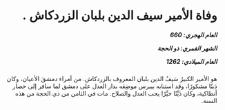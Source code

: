 <h1 dir="rtl">وفاة الأمير سيف الدين بلبان الزردكاش .</h1>

<h5 dir="rtl">العام الهجري:  660

الشهر القمري: ذو الحجة

العام الميلادي: 1262</h5>

<p dir="rtl">هو الأمير الكبيرُ سَيفُ الدين بلبان المعروف بالزردكاش. من أمراء دمشقَ الأعيان، وكان دَينًا مشكورًا، وقد استنابه بيبرس موضِعَه بدار العدل على دمشق لما سافر إلى حصار أنطاكية، وكان دَيِّنًا خيِّرًا يحب العدل والصلاح. مات في الثامن من ذي الحجة من هذه السنة.</p></br>
